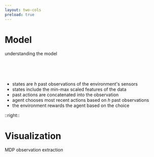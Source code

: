 ```yaml
---
layout: two-cols
preload: true
---
```


# Model

understanding the model

<br>
<br>
<br>

- states are $h$ past observations of the environment's sensors
- states include the min-max scaled features of the data
- past actions are concatenated into the observation
- agent chooses most recent actions based on $h$ past observations
- the environment rewards the agent based on the choice

::right::

# Visualization

MDP observation extraction

<div class="mt-10">
<img :src="'./pomdp.jpg'" class="max-h-100">
</div>

<Bar title="Machine Learning for Safer Smart Environments"/>
